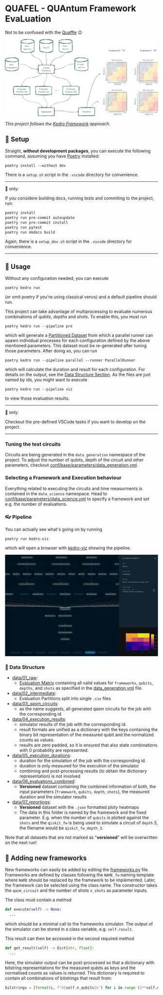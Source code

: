 # QUAFEL - QUAntum Framework EvaLuation

Not to be confused with the [Quaffle](https://harrypotter.fandom.com/wiki/Quaffle) :wink:

![Overview](docs/overview.png)

*This project follows the [Kedro Framework](https://kedro.org/) approach.*

## :hammer: Setup

Straight, **without development packages**, you can execute the following command, assuming you have [Poetry](https://python-poetry.org/) installed:
```
poetry install --without dev
```
There is a ```setup.sh``` script in the ```.vscode``` directory for convenience.

***

:construction: only:

If you considere building docs, running tests and commiting to the project, run:
```
poetry install
poetry run pre-commit autoupdate
poetry run pre-commit install
poetry run pytest
poetry run mkdocs build
```
Again, there is a ```setup_dev.sh``` script in the ```.vscode``` directory for convenience.

***

## :rocket: Usage

Without any configuration needed, you can execute
```
poetry kedro run
```
(or omit poetry if you're using classical venvs) and a default pipeline should run.

This project can take advantage of multiprocessing to evaluate numerous combinations of *qubits*, *depths* and *shots*.
To enable this, you must run
```
poetry kedro run --pipeline pre
```
which will generate a [Partitioned Dataset]() from which a parallel runner can spawn individual processes for each configuration defined by the above mentioned parameters.
This dataset must be re-generated after tuning those parameters.
After doing so, you can run
```
poetry kedro run --pipeline parallel --runner ParallelRunner
```
which will calculate the duration and result for each configuration.
For details on the output, see the [Data Structure Section](#floppy_disk-data-structure).
As the files are just named by ids, you might want to execute
```
poetry kedro run --pipeline viz
```
to view those evaluation results.

***
:construction: only:

Checkout the pre-defined VSCode tasks if you want to develop on the project.

***
### Tuning the test circuits

Circuits are being generated in the ```data_generation``` namespace of the project.
To adjust the number of qubits, depth of the circuit and other parameters, checkout [conf/base/parameters/data_generation.yml](/conf/base/parameters/data_generation.yml).

### Selecting a Framework and Execution behaviour

Everything related to executing the circuits and time measurments is contained in the ```data_science``` namespace.
Head to [conf/base/parameters/data_science.yml](/conf/base/parameters/data_science.yml) to specify a framework and set e.g. the number of evaluations.

### :eyeglasses: Pipeline

You can actually see what's going on by running
```
poetry run kedro-viz
```
which will open a browser with [kedro-viz](https://github.com/kedro-org/kedro-viz) showing the pipeline.

![kedro-viz view of the pipeline](docs/kedro_view.png)

### :floppy_disk: Data Structure

- [data/01_raw](data/01_raw):
  - [Evaluation Matrix](data/01_raw/dataset.json) containing all valid values for ```frameworks```, ```qubits```, ```depths```, and ```shots``` as specified in the [data_generation.yml](conf/base/parameters/data_generation.yml) file.
- [data/02_intermediate](data/02_intermediate):
  - Evaluation Partitions split into single ```.csv``` files
- [data/03_qasm_circuits](data/03_qasm_circuits/):
  - as the name suggests, all generated qasm circuits for the job with the corresponding id
- [data/04_execution_results](data/04_execution_results/):
  - simulator results of the job with the corresponding id.
  - result formats are unified as a dictionary with the keys containing the binary bit representation of the measured qubit and the normalized counts as values.
  - results are zero padded, so it is ensured that also state combinations with $0$ probability are represented.
- [data/05_execution_durations](data/05_execution_durations/):
  - duration for the simulation of the job with the corresponding id.
  - duration is only measured for the execution of the simulator
  - combining and post-processing results (to obtain the dictionary representation) is not involved
- [data/06_evaluations_combined](data/06_evaluations_combined/):
  - **Versioned** dataset containing the combined information of both, the input parameters (```framework```, ```qubits```, ```depth```, ```shots```), the measured duration and the simulator results
- [data/07_reportings](data/07_reporting):
  - **Versioned** dataset with the ```.json``` formatted ploty heatmaps
  - The data in this folder is named by the framework and the fixed parameter. E.g. when the number of ```qubits``` is plotted against the ```shots``` and the ```qiskit_fw``` is being used to simulate a circuit of ```depth``` $3$, the filename would be ```qiskit_fw_depth_3```.

Note that all datasets that are not marked as "**versioned**" will be overwritten on the next run!

## :construction: Adding new frameworks

New frameworks can easily be added by editing the [frameworks.py](src/quafel/pipelines/data_science/frameworks.py) file.
Frameworks are defined by classes following the ```NAME_fw``` naming template where ```NAME``` should be replaced by the framework to be implemented.
Later, the framework can be selected using the class name.
The constructor takes the ```qasm_circuit``` and the number of shots ```n_shots``` as parameter inputs.

The class must contain a method
```python
def execute(self) -> None:
  ...
```
which should be a minimal call to the frameworks simulator.
The output of the simulator can be stored in a class variable, e.g. ```self.result```.

This result can then be accessed in the second required method 
```python
def get_result(self) -> Dict[str, float]:
  ...
```
Here, the simulator output can be post-processed so that a dictionary with bitstring representations for the measured qubits as keys and the normalised counts as values is returned.
This dictionary is required to contain all combinations of bitstrings that result from:

```python
bitstrings = [format(i, f"0{self.n_qubits}b") for i in range (2**self.n_qubits)]
```